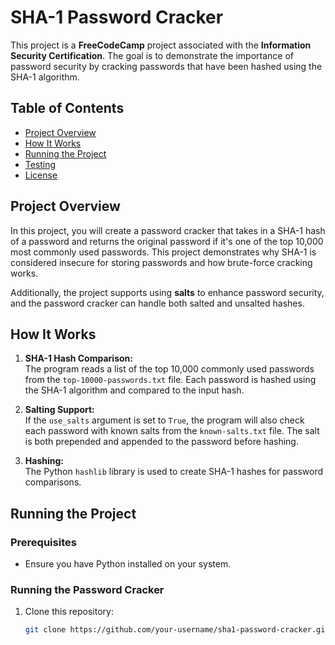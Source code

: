 # SHA-1 Password Cracker

This project is a **FreeCodeCamp** project associated with the **Information Security Certification**. The goal is to demonstrate the importance of password security by cracking passwords that have been hashed using the SHA-1 algorithm.

## Table of Contents
- [Project Overview](#project-overview)
- [How It Works](#how-it-works)
- [Running the Project](#running-the-project)
- [Testing](#testing)
- [License](#license)

## Project Overview

In this project, you will create a password cracker that takes in a SHA-1 hash of a password and returns the original password if it's one of the top 10,000 most commonly used passwords. This project demonstrates why SHA-1 is considered insecure for storing passwords and how brute-force cracking works.

Additionally, the project supports using **salts** to enhance password security, and the password cracker can handle both salted and unsalted hashes.

## How It Works

1. **SHA-1 Hash Comparison:**  
   The program reads a list of the top 10,000 commonly used passwords from the `top-10000-passwords.txt` file. Each password is hashed using the SHA-1 algorithm and compared to the input hash.

2. **Salting Support:**  
   If the `use_salts` argument is set to `True`, the program will also check each password with known salts from the `known-salts.txt` file. The salt is both prepended and appended to the password before hashing.

3. **Hashing:**  
   The Python `hashlib` library is used to create SHA-1 hashes for password comparisons.

## Running the Project

### Prerequisites

- Ensure you have Python installed on your system.

### Running the Password Cracker

1. Clone this repository:
   ```bash
   git clone https://github.com/your-username/sha1-password-cracker.git

